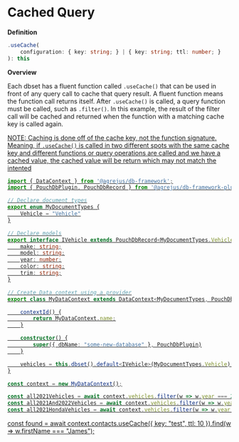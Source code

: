 # Cached Query

**Definition**
```typescript
.useCache(
    configuration: { key: string; } | { key: string; ttl: number; }
): this
```

**Overview**

Each dbset has a fluent function called `.useCache()` that can be used in front of any query call to cache that query result.  A fluent function means the function call returns itself.  After `.useCache()` is called, a query function must be called, such as `.filter()`.  In this example, the result of the filter call will be cached and returned when the function with a matching cache key is called again.

<u>NOTE:<u>  Caching is done off of the cache key, not the function signature.  Meaning, if `.useCache()` is called in two different spots with the same cache key and different functions or query operations are called and we have a cached value, the cached value will be return which may not match the intented

```typescript
import { DataContext } from '@agrejus/db-framework';
import { PouchDbPlugin, PouchDbRecord } from '@agrejus/db-framework-plugin-pouchdb';

// Declare document types
export enum MyDocumentTypes {
    Vehicle = "Vehicle"
}

// Declare models
export interface IVehicle extends PouchDbRecord<MyDocumentTypes.Vehicle> {
    make: string;
    model: string;
    year: number;
    color: string;
    trim: string;
}

// Create Data context using a provider
export class MyDataContext extends DataContext<MyDocumentTypes, PouchDbRecord<MyDocumentTypes>, "_id" | "_rev"> {

    contextId() {
        return MyDataContext.name;
    }

    constructor() {
        super({ dbName: "some-new-database" }, PouchDbPlugin)
    }

    vehicles = this.dbset().default<IVehicle>(MyDocumentTypes.Vehicle).create();
}

const context = new MyDataContext();

const all2021Vehicles = await context.vehicles.filter(w => w.year === 2021);
const all2021And2022Vehicles = await context.vehicles.filter(w => w.year === 2021 || w.year === 2022);
const all2021HondaVehicles = await context.vehicles.filter(w => w.year === 2021 && w.make === "Honda");
```


const found = await context.contacts.useCache({ key: "test", ttl: 10 }).find(w => w.firstName === "James");

